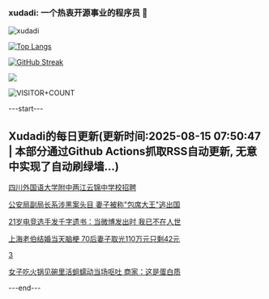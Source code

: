 ### xudadi: 一个热衷开源事业的程序员 👋

![xudadi](https://github-readme-stats-git-masterorgs-github-readme-stats-team.vercel.app/api?username=xudadi)

[![Top Langs](https://github-readme-stats.vercel.app/api/top-langs/?username=xudadi)](https://github.com/anuraghazra/github-readme-stats)

[![GitHub Streak](https://streak-stats.demolab.com?user=xudadi&locale=zh_Hans)](https://git.io/streak-stats)

![](https://raw.githubusercontent.com/xudadi/xudadi/main/assets/github-contribution-grid-snake.svg)

![VISITOR+COUNT](https://komarev.com/ghpvc/?username=xudadi&label=VISITOR+COUNT)


---start---

## Xudadi的每日更新(更新时间:2025-08-15 07:50:47 | 本部分通过Github Actions抓取RSS自动更新, 无意中实现了自动刷绿墙...)

[四川外国语大学附中两江云锦中学校招聘](https://www.gongkaoleida.com/article/2567156)

[公安局副局长系涉黑案头目 妻子被称"包席大王"逃出国](https://m.163.com/news/article/K6U650M405129QAF.html)

[21岁电竞选手发千字遗书：当微博发出时 我已不在人世](https://m.163.com/news/article/K6TRDG0505345ARG.html)

[上海老伯结婚当天脑梗 70后妻子取光110万元只剩42元](https://m.163.com/news/article/K6S6O9HT0514EGPO.html)

[3](https://m.163.com/touch/news/sub/domestic)

[女子吃火锅见碗里活蛆蠕动当场呕吐 商家：这是蛋白质](https://m.163.com/news/article/K6U7HOF20534P59R.html)

---end---
